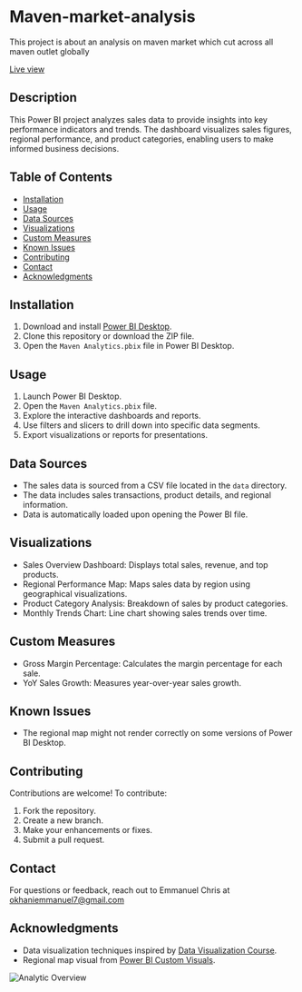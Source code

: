 # Maven-market-analysis
This project is about an analysis on maven market which cut across all maven outlet globally

[Live view](https://www.novypro.com/project/maven-market-dashboard)




## Description
This Power BI project analyzes sales data to provide insights into key performance indicators and trends. The dashboard visualizes sales figures, regional performance, and product categories, enabling users to make informed business decisions.

## Table of Contents
- [Installation](#installation)
- [Usage](#usage)
- [Data Sources](#data-sources)
- [Visualizations](#visualizations)
- [Custom Measures](#custom-measures)
- [Known Issues](#known-issues)
- [Contributing](#contributing)
- [Contact](#contact)
- [Acknowledgments](#acknowledgments)

## Installation
1. Download and install [Power BI Desktop](https://powerbi.microsoft.com/en-us/desktop/).
2. Clone this repository or download the ZIP file.
3. Open the `Maven Analytics.pbix` file in Power BI Desktop.

## Usage
1. Launch Power BI Desktop.
2. Open the `Maven Analytics.pbix` file.
3. Explore the interactive dashboards and reports.
4. Use filters and slicers to drill down into specific data segments.
5. Export visualizations or reports for presentations.

## Data Sources
- The sales data is sourced from a CSV file located in the `data` directory.
- The data includes sales transactions, product details, and regional information.
- Data is automatically loaded upon opening the Power BI file.

## Visualizations
- Sales Overview Dashboard: Displays total sales, revenue, and top products.
- Regional Performance Map: Maps sales data by region using geographical visualizations.
- Product Category Analysis: Breakdown of sales by product categories.
- Monthly Trends Chart: Line chart showing sales trends over time.

## Custom Measures
- Gross Margin Percentage: Calculates the margin percentage for each sale.
- YoY Sales Growth: Measures year-over-year sales growth.

## Known Issues
- The regional map might not render correctly on some versions of Power BI Desktop.

## Contributing
Contributions are welcome! To contribute:
1. Fork the repository.
2. Create a new branch.
3. Make your enhancements or fixes.
4. Submit a pull request.

## Contact
For questions or feedback, reach out to Emmanuel Chris at okhaniemmanuel7@gmail.com

## Acknowledgments
- Data visualization techniques inspired by [Data Visualization Course](https://www.example.com/dataviz-course).
- Regional map visual from [Power BI Custom Visuals](https://appsource.microsoft.com/powerbi).

![Analytic Overview](https://i.ibb.co/ydBY9Dr/Maven-Analytic.png)

